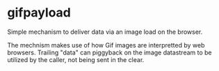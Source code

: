 # gifpayload

Simple mechanism to deliver data via an image load on the browser.

The mechnism makes use of how Gif images are interpretted by web browsers. Trailing "data" can piggyback on the image datastream to be utilized by the caller, not being sent in the clear.


